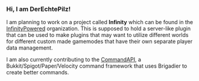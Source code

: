 ### Hi, I am DerEchtePilz!

I am planning to work on a project called **Infinity** which can be found in the [InfinityPowered](https://github.com/InfinityPowered) organization. This is supposed to hold a server-like plugin that can be used to make plugins that may want to utilize different worlds for different custom made gamemodes that have their own separate player data management.

I am also currently contributing to the [CommandAPI](https://github.com/JorelAli/CommandAPI), a Bukkit/Spigot/Paper/Velocity command framework that uses Brigadier to create better commands.

